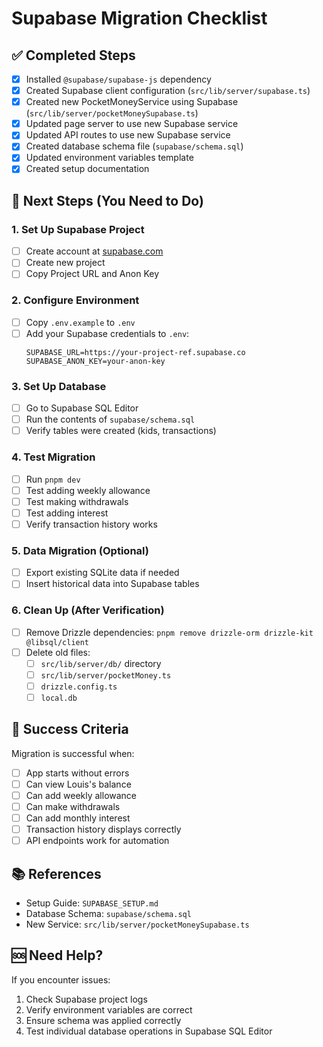 # Supabase Migration Checklist

## ✅ Completed Steps

- [x] Installed `@supabase/supabase-js` dependency
- [x] Created Supabase client configuration (`src/lib/server/supabase.ts`)
- [x] Created new PocketMoneyService using Supabase (`src/lib/server/pocketMoneySupabase.ts`)
- [x] Updated page server to use new Supabase service
- [x] Updated API routes to use new Supabase service
- [x] Created database schema file (`supabase/schema.sql`)
- [x] Updated environment variables template
- [x] Created setup documentation

## 🚀 Next Steps (You Need to Do)

### 1. Set Up Supabase Project
- [ ] Create account at [supabase.com](https://supabase.com)
- [ ] Create new project
- [ ] Copy Project URL and Anon Key

### 2. Configure Environment
- [ ] Copy `.env.example` to `.env`
- [ ] Add your Supabase credentials to `.env`:
  ```
  SUPABASE_URL=https://your-project-ref.supabase.co
  SUPABASE_ANON_KEY=your-anon-key
  ```

### 3. Set Up Database
- [ ] Go to Supabase SQL Editor
- [ ] Run the contents of `supabase/schema.sql`
- [ ] Verify tables were created (kids, transactions)

### 4. Test Migration
- [ ] Run `pnpm dev`
- [ ] Test adding weekly allowance
- [ ] Test making withdrawals
- [ ] Test adding interest
- [ ] Verify transaction history works

### 5. Data Migration (Optional)
- [ ] Export existing SQLite data if needed
- [ ] Insert historical data into Supabase tables

### 6. Clean Up (After Verification)
- [ ] Remove Drizzle dependencies: `pnpm remove drizzle-orm drizzle-kit @libsql/client`
- [ ] Delete old files:
  - [ ] `src/lib/server/db/` directory
  - [ ] `src/lib/server/pocketMoney.ts`
  - [ ] `drizzle.config.ts`
  - [ ] `local.db`

## 🎯 Success Criteria

Migration is successful when:
- [ ] App starts without errors
- [ ] Can view Louis's balance
- [ ] Can add weekly allowance
- [ ] Can make withdrawals
- [ ] Can add monthly interest
- [ ] Transaction history displays correctly
- [ ] API endpoints work for automation

## 📚 References

- Setup Guide: `SUPABASE_SETUP.md`
- Database Schema: `supabase/schema.sql`
- New Service: `src/lib/server/pocketMoneySupabase.ts`

## 🆘 Need Help?

If you encounter issues:
1. Check Supabase project logs
2. Verify environment variables are correct
3. Ensure schema was applied correctly
4. Test individual database operations in Supabase SQL Editor